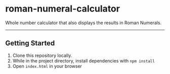 # roman-numeral-calculator
Whole number calculator that also displays the results in Roman Numerals.

---

## Getting Started

1. Clone this repository locally.
2. While in the project directory, install dependencies with `npm install`
3. Open `index.html` in your browser
